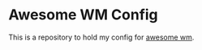 Awesome WM Config
=================

This is a repository to hold my config for [awesome wm](http://awesome.naquadah.org/).